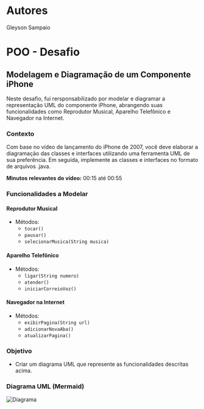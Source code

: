 # Autores
Gleyson Sampaio

# POO - Desafio
## Modelagem e Diagramação de um Componente iPhone

Neste desafio, fui rersponsabilizado por modelar e diagramar a representação UML do componente iPhone, abrangendo suas funcionalidades como Reprodutor Musical, Aparelho Telefônico e Navegador na Internet.

### Contexto

Com base no vídeo de lançamento do iPhone de 2007, você deve elaborar a diagramação das classes e interfaces utilizando uma ferramenta UML de sua preferência. Em seguida, implemente as classes e interfaces no formato de arquivos .java.

**Minutos relevantes do vídeo:** 00:15 até 00:55

### Funcionalidades a Modelar

#### Reprodutor Musical
- Métodos:
  - `tocar()`
  - `pausar()`
  - `selecionarMusica(String musica)`

#### Aparelho Telefônico
- Métodos:
  - `ligar(String numero)`
  - `atender()`
  - `iniciarCorreioVoz()`

#### Navegador na Internet
- Métodos:
  - `exibirPagina(String url)`
  - `adicionarNovaAba()`
  - `atualizarPagina()`

### Objetivo

- Criar um diagrama UML que represente as funcionalidades descritas acima.


### Diagrama UML (Mermaid)

![Diagrama](https://www.mermaidchart.com/raw/55e9e076-1e13-4831-a6e7-864ecde09682?theme=dark&version=v0.1&format=svg)
